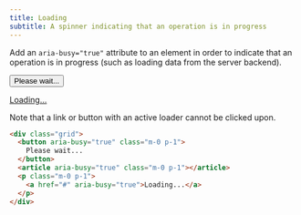 ```yaml
---
title: Loading
subtitle: A spinner indicating that an operation is in progress
---
```


Add an `aria-busy="true"` attribute to an element in order to indicate that an
operation is in progress (such as loading data from the server backend).

<div class="grid">
  <button aria-busy="true" class="m-0 p-1">Please wait...</button>
  <article aria-busy="true" class="m-0 p-1"></article>
  <p class="m-0 p-1"><a href="#" aria-busy="true">Loading...</a></p>
</div>

Note that a link or button with an active loader cannot be clicked upon.

```html
<div class="grid">
  <button aria-busy="true" class="m-0 p-1">
    Please wait...
  </button>
  <article aria-busy="true" class="m-0 p-1"></article>
  <p class="m-0 p-1">
    <a href="#" aria-busy="true">Loading...</a>
  </p>
</div>
```


